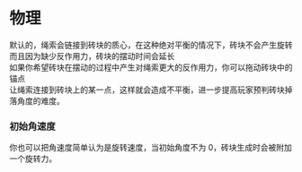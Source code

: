 # 物理

默认的，绳索会链接到砖块的质心，在这种绝对平衡的情况下，砖块不会产生旋转  
而且因为缺少反作用力，砖块的摆动时间会延长  
如果你希望砖块在摆动的过程中产生对绳索更大的反作用力，你可以拖动砖块中的锚点  
让绳索连接到砖块上的某一点，这样就会造成不平衡，进一步提高玩家预判砖块掉落角度的难度。

### 初始角速度

你也可以把角速度简单认为是旋转速度，当初始角度不为 0，砖块生成时会被附加一个旋转力。  
